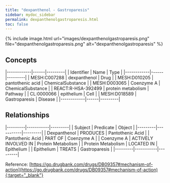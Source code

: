 ```yaml
---
title: "dexpanthenol - Gastroparesis"
sidebar: mydoc_sidebar
permalink: dexpanthenolgastroparesis.html
toc: false 
---
```


{% include image.html url="images/dexpanthenolgastroparesis.png" file="dexpanthenolgastroparesis.png" alt="dexpanthenolgastroparesis" %}

## Concepts

|------------|------|---------|
| Identifier | Name | Type    |
|------------|------|---------|
| MESH:C007288 | dexpanthenol | Drug |
| MESH:D010205 | pantothenic acid | ChemicalSubstance |
| MESH:D003065 | Coenzyme A | ChemicalSubstance |
| REACT:R-HSA-392499 | protein metabolism | Pathway |
| CL:0000066 | epithelium | Cell |
| MESH:D018589 | Gastroparesis | Disease |
|------------|------|---------|

## Relationships

|---------|-----------|---------|
| Subject | Predicate | Object  |
|---------|-----------|---------|
| Dexpanthenol | PRODUCES | Pantothenic Acid |
| Pantothenic Acid | PART OF | Coenzyme A |
| Coenzyme A | ACTIVELY INVOLVED IN | Protein Metabolism |
| Protein Metabolism | LOCATED IN | Epithelium |
| Epithelium | TREATS | Gastroparesis |
|---------|-----------|---------|

Reference: [https://go.drugbank.com/drugs/DB09357#mechanism-of-action](https://go.drugbank.com/drugs/DB09357#mechanism-of-action){:target="_blank"}